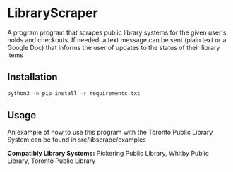 # LibraryScraper

A program program that scrapes public library systems for the given user's holds and checkouts. If needed, a text message can be sent (plain text or a Google Doc) that informs the user of updates to the status of their library items

## Installation

```bash
python3 -m pip install -r requirements.txt
```

## Usage

An example of how to use this program with the Toronto Public Library System can be found in src/libscrape/examples

**Compatibly Library Systems:** Pickering Public Library, Whitby Public Library, Toronto Public Library 
